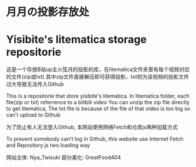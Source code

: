 # 月月の投影存放处
# Yisibite's litematica storage repositorie

这是一个存放B站up主火弦月的投影的库，在litematica文件夹里有每个视频对应的文件(zip或txt)
其中zip文件直接解压即可获得投影，txt则为该视频的投影文件过大导致无法传入Github

This is a repositorie that store yisibite's litematica. In litematica folder, each file(zip or txt) referrence to a bilibili video
You can unzip the zip file directly to get litematica, The txt file is because of the file of that video is too big so can't upload to Github

为了防止有人无法登入Github, 本网站使用网络Fetch和仓库js两种加载方式

To prevent somebody can't log in Github, this website use Internet Fetch and Repository js two loading way

网站主体: Nya_Twisuki
部分美化: GreatFood404
